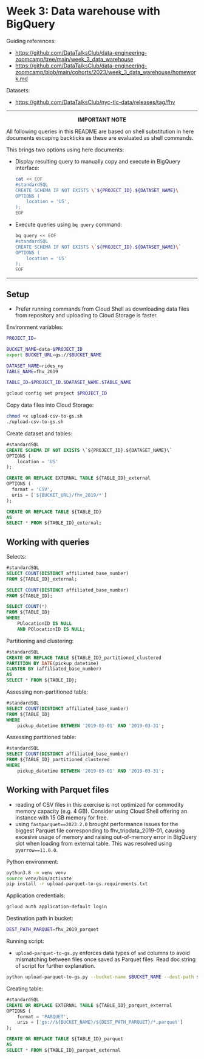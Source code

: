 # Week 3: Data warehouse with BigQuery

Guiding references:
- https://github.com/DataTalksClub/data-engineering-zoomcamp/tree/main/week_3_data_warehouse
- https://github.com/DataTalksClub/data-engineering-zoomcamp/blob/main/cohorts/2023/week_3_data_warehouse/homework.md

Datasets:
- https://github.com/DataTalksClub/nyc-tlc-data/releases/tag/fhv


----
<center><b>IMPORTANT NOTE</b></center>

All following queries in this README are based on shell substitution in here documents escaping backticks as these are evaluated as shell commands.

This brings two options using here documents:

- Display resulting query to manually copy and execute in BigQuery interface:
    ```bash
    cat << EOF
    #standardSQL
    CREATE SCHEMA IF NOT EXISTS \`${PROJECT_ID}.${DATASET_NAME}\
    OPTIONS (
        location = 'US',
    );
    EOF
    ```
- Execute queries using `bq query` command:
    ```bash
    bq query << EOF
    #standardSQL
    CREATE SCHEMA IF NOT EXISTS \`${PROJECT_ID}.${DATASET_NAME}\`
    OPTIONS (
        location = 'US'
    );
    EOF
    ```
----


## Setup
- Prefer running commands from Cloud Shell as downloading data files from repository and uploading to Cloud Storage is faster.

Environment variables:
```bash
PROJECT_ID=

BUCKET_NAME=data-$PROJECT_ID
export BUCKET_URL=gs://$BUCKET_NAME

DATASET_NAME=rides_ny
TABLE_NAME=fhv_2019

TABLE_ID=$PROJECT_ID.$DATASET_NAME.$TABLE_NAME

gcloud config set project $PROJECT_ID
```

Copy data files into Cloud Storage:
```bash
chmod +x upload-csv-to-gs.sh
./upload-csv-to-gs.sh
```

Create dataset and tables:
```sql
#standardSQL
CREATE SCHEMA IF NOT EXISTS \`${PROJECT_ID}.${DATASET_NAME}\`
OPTIONS (
    location = 'US'
);

CREATE OR REPLACE EXTERNAL TABLE ${TABLE_ID}_external
OPTIONS (
  format = 'CSV',
  uris = ['${BUCKET_URL}/fhv_2019/*']
);

CREATE OR REPLACE TABLE ${TABLE_ID}
AS
SELECT * FROM ${TABLE_ID}_external;
```


## Working with queries

Selects:
```sql
#standardSQL
SELECT COUNT(DISTINCT affiliated_base_number)
FROM ${TABLE_ID}_external;

SELECT COUNT(DISTINCT affiliated_base_number)
FROM ${TABLE_ID};

SELECT COUNT(*)
FROM ${TABLE_ID}
WHERE
    PUlocationID IS NULL
    AND POlocationID IS NULL;
```

Partitioning and clustering:
```sql
#standardSQL
CREATE OR REPLACE TABLE ${TABLE_ID}_partitioned_clustered
PARTITION BY DATE(pickup_datetime)
CLUSTER BY (affiliated_base_number)
AS
SELECT * FROM ${TABLE_ID};
```

Assessing non-partitioned table:
```sql
#standardSQL
SELECT COUNT(DISTINCT affiliated_base_number)
FROM ${TABLE_ID}
WHERE
    pickup_datetime BETWEEN '2019-03-01' AND '2019-03-31';
```

Assessing partitioned table:
```sql
#standardSQL
SELECT COUNT(DISTINCT affiliated_base_number)
FROM ${TABLE_ID}_partitioned_clustered
WHERE
    pickup_datetime BETWEEN '2019-03-01' AND '2019-03-31';
```

## Working with Parquet files
- reading of CSV files in this exercise is not optimized for commodity memory capacity (e.g. 4 GB). Consider using Cloud Shell offering an instance with 15 GB memory for free.
- using `fastparquet==2023.2.0` brought performance issues for the biggest Parquet file corresponding to fhv_tripdata_2019-01, causing excesive usage of memory and raising out-of-memory error in BigQuery slot when loading from external table. This was resolved using `pyarrow==11.0.0`.

Python environment:
```bash
python3.8 -m venv venv
source venv/bin/activate
pip install -r upload-parquet-to-gs.requirements.txt
```

Application credentials:
```bash
gcloud auth application-default login
```

Destination path in bucket:
```bash
DEST_PATH_PARQUET=fhv_2019_parquet
```

Running script:
- `upload-parquet-to-gs.py` enforces data types of `` and `` columns to avoid mismatching between files once saved as Parquet files. Read doc string of script for further explanation.
```bash
python upload-parquet-to-gs.py --bucket-name $BUCKET_NAME --dest-path $DEST_PATH_PARQUET
```

Creating table:
```sql
#standardSQL
CREATE OR REPLACE EXTERNAL TABLE ${TABLE_ID}_parquet_external
OPTIONS (
    format = 'PARQUET',
    uris = ['gs://${BUCKET_NAME}/${DEST_PATH_PARQUET}/*.parquet']
);

CREATE OR REPLACE TABLE ${TABLE_ID}_parquet
AS
SELECT * FROM ${TABLE_ID}_parquet_external
```
